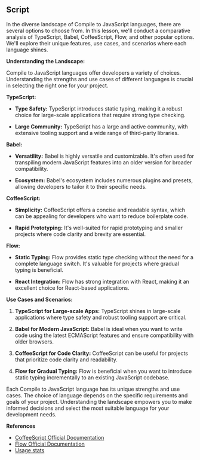 ## Script

In the diverse landscape of Compile to JavaScript languages, there are several options to choose from. In this lesson, we'll conduct a comparative analysis of TypeScript, Babel, CoffeeScript, Flow, and other popular options. We'll explore their unique features, use cases, and scenarios where each language shines.

**Understanding the Landscape:**

Compile to JavaScript languages offer developers a variety of choices. Understanding the strengths and use cases of different languages is crucial in selecting the right one for your project.

**TypeScript:**

- **Type Safety:** TypeScript introduces static typing, making it a robust choice for large-scale applications that require strong type checking.

- **Large Community:** TypeScript has a large and active community, with extensive tooling support and a wide range of third-party libraries.

**Babel:**

- **Versatility:** Babel is highly versatile and customizable. It's often used for transpiling modern JavaScript features into an older version for broader compatibility.

- **Ecosystem:** Babel's ecosystem includes numerous plugins and presets, allowing developers to tailor it to their specific needs.

**CoffeeScript:**

- **Simplicity:** CoffeeScript offers a concise and readable syntax, which can be appealing for developers who want to reduce boilerplate code.

- **Rapid Prototyping:** It's well-suited for rapid prototyping and smaller projects where code clarity and brevity are essential.

**Flow:**

- **Static Typing:** Flow provides static type checking without the need for a complete language switch. It's valuable for projects where gradual typing is beneficial.

- **React Integration:** Flow has strong integration with React, making it an excellent choice for React-based applications.

**Use Cases and Scenarios:**

1. **TypeScript for Large-scale Apps:** TypeScript shines in large-scale applications where type safety and robust tooling support are critical.

2. **Babel for Modern JavaScript:** Babel is ideal when you want to write code using the latest ECMAScript features and ensure compatibility with older browsers.

3. **CoffeeScript for Code Clarity:** CoffeeScript can be useful for projects that prioritize code clarity and readability.

4. **Flow for Gradual Typing:** Flow is beneficial when you want to introduce static typing incrementally to an existing JavaScript codebase.

Each Compile to JavaScript language has its unique strengths and use cases. The choice of language depends on the specific requirements and goals of your project. Understanding the landscape empowers you to make informed decisions and select the most suitable language for your development needs.

**References**

- [CoffeeScript Official Documentation](https://coffeescript.org/#language)
- [Flow Official Documentation](https://flow.org/en/docs/)
- [Usage stats](https://npmtrends.com/babel-core-vs-coffeescript-vs-flow-bin-vs-react-vs-typescript-vs-vue)